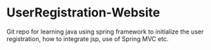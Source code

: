 # UserRegistration-Website
Git repo for learning java using spring framework to initialize the user registration, how to integrate jsp, use of Spring MVC etc.
